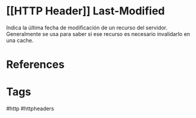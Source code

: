 # [[HTTP Header]] Last-Modified
Indica la última fecha de modificación de un recurso del servidor. Generalmente se usa para saber si ese recurso es necesario invalidarlo en una cache.

# References



# Tags
#http #httpheaders 